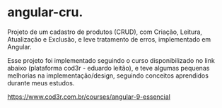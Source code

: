 # angular-cru.
Projeto de um cadastro de produtos (CRUD), com Criação, Leitura, Atualização e Exclusão, e leve tratamento de erros, implementado em Angular.

Esse projeto foi implementado seguindo o curso disponibilizado no link abaixo (plataforma cod3r - eduardo leitão), e teve algumas pequenas melhorias na implementação/design, seguindo conceitos aprendidos durante meus estudos.

https://www.cod3r.com.br/courses/angular-9-essencial



